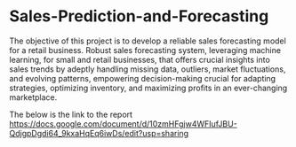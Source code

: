 # Sales-Prediction-and-Forecasting
The objective of this project is to develop a reliable sales forecasting model for a retail business. Robust sales forecasting system, leveraging machine learning, for small and retail businesses, that offers crucial insights into sales trends by adeptly handling missing data, outliers, market fluctuations, and evolving patterns, empowering decision-making crucial for adapting strategies, optimizing inventory, and maximizing profits in an ever-changing marketplace.

The below is the link to the report 
https://docs.google.com/document/d/10zmHFgjw4WFIufJBU-QdjgpDgdi64_9kxaHqEq6iwDs/edit?usp=sharing
